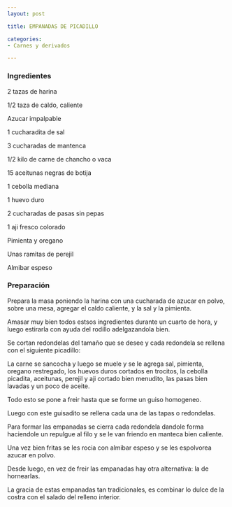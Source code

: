 ```yaml
---
layout: post

title: EMPANADAS DE PICADILLO

categories:
- Carnes y derivados

---
```

<h3>Ingredientes</h3>

2 tazas de harina

1/2 taza de caldo, caliente

Azucar impalpable

1 cucharadita de sal

3 cucharadas de mantenca

1/2 kilo de carne de chancho o vaca

15 aceitunas negras de botija

1 cebolla mediana

1 huevo duro

2 cucharadas de pasas sin pepas

1 aji fresco colorado

Pimienta y oregano

Unas ramitas de perejil

Almibar espeso

<h3>Preparación</h3>

Prepara la masa poniendo la harina con una cucharada de azucar en polvo, sobre una mesa, agregar el caldo caliente, y la sal y la pimienta.

Amasar muy bien todos  estsos ingredientes durante un cuarto de hora, y luego estirarla con ayuda del rodillo adelgazandola bien.

Se cortan redondelas del tamaño que se desee y cada redondela se rellena con el siguiente picadillo:

La carne se sancocha y luego se muele y se le agrega sal, pimienta, oregano restregado, los huevos duros cortados en trocitos, la cebolla picadita, aceitunas, perejil y aji cortado bien menudito, las pasas bien lavadas y un poco de aceite.

Todo esto se pone a freir hasta que se forme un guiso homogeneo.

Luego con este guisadito se rellena cada una de las tapas o redondelas.

Para formar las empanadas se cierra cada redondela dandole forma haciendole un repulgue al filo y se le van friendo en manteca bien caliente.

Una vez bien fritas se les rocia con almibar espeso y se les espolvorea azucar en polvo.

Desde luego, en vez de freir las empanadas hay otra alternativa: la de hornearlas.

La gracia de estas empanadas tan tradicionales, es combinar lo dulce de la costra con el salado del relleno interior.